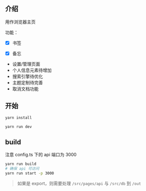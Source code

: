 ## 介绍

用作浏览器主页

功能：

- [x] 书签
- [x] 备忘


- 设置/管理页面
- 个人信息元素待增加
- 搜索引擎待优化
- 主题定制待完善
- 取消文档功能

## 开始

```sh
yarn install

yarn run dev
```

## build

注意 config.ts 下的 api 端口为 3000

```sh
yarn run build
# 确保 api 可访问
yarn run start -p 3000
```

> 如果是 export，则需要处理 `/src/pages/api` 与 `/src/db` 到 `/out`
